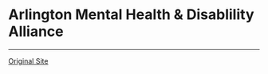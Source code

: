 # Arlington Mental Health & Disablility Alliance
***
<a href="http://amhda.org/index.html">Original Site</a>
